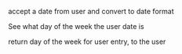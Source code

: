 accept a date from user and convert to date format

See what day of the week the user date is

return day of the week for user entry, to the user
